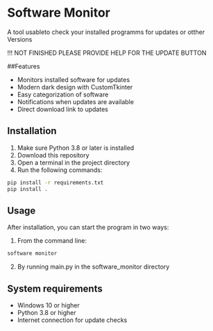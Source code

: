 # Software Monitor

A tool usableto check your installed programms for updates or otther Versions

!!! NOT FINISHED PLEASE PROVIDE HELP FOR THE UPDATE BUTTON

##Features

- Monitors installed software for updates
- Modern dark design with CustomTkinter
- Easy categorization of software
- Notifications when updates are available
- Direct download link to updates

## Installation

1. Make sure Python 3.8 or later is installed
2. Download this repository
3. Open a terminal in the project directory
4. Run the following commands:

```bash
pip install -r requirements.txt
pip install .
```

## Usage

After installation, you can start the program in two ways:

1. From the command line:
```bash
software monitor
```

2. By running main.py in the software_monitor directory

## System requirements

- Windows 10 or higher
- Python 3.8 or higher
- Internet connection for update checks


